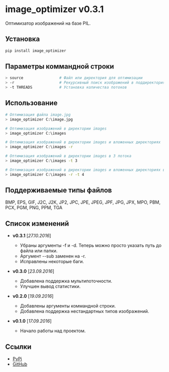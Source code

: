 image_optimizer v0.3.1
======================================

Оптимизатор изображений на базе PIL.


Установка
--------------------------------------
```bash
pip install image_optimizer
```


Параметры коммандной строки
--------------------------------------
```bash
> source                # Файл или директория для оптимизации
> -r                    # Рекурсивный поиск изображений в поддиректориях
> -t THREADS            # Установка количества потоков
```


Использование
--------------------------------------
```bash
# Оптимизация файла image.jpg
> image_optimizer C:\image.jpg

# Оптимизация изображений в директории images
> image_optimizer C:\images

# Оптимизация изображений в директории images и вложенных директориях
> image_optimizer C:\images -r

# Оптимизация изображений в директории images в 3 потока
> image_optimizer C:\images -t 3

# Оптимизация изображений в директории images и вложенных директориях в 4 потока
> image_optimizer C:\images -r -t 4
```


Поддерживаемые типы файлов
--------------------------------------
BMP, EPS, GIF, J2C, J2K, JP2, JPC, JPE, JPEG, JPF, JPG, JPX, MPO, PBM, PCX, PGM, PNG, PPM, TGA


Список изменений
--------------------------------------
* **v0.3.1** \[_27.10.2016_\]

    - Убраны аргументы -f и -d. Теперь можно просто указать путь до файла или папки.
    - Аргумент --sub заменен на -r.
    - Исправлены некоторые баги.

* **v0.3.0** \[_23.09.2016_\]

    - Добавлена поддержка мультипоточности.
    - Улучшен вывод статистики.
    
* **v0.2.0** \[_19.09.2016_\]
    
    - Добавлены аргументы коммандной строки.
    - Добавлена поддержка нестандартных типов изображений.

* **v0.1.0** \[_17.09.2016_\]
    
    - Начало работы над проектом.


Ссылки
--------------------------------------
- [PyPi](https://pypi.python.org/pypi/image_optimizer)
- [GitHub](https://github.com/Bobsans/image-optimizer)

